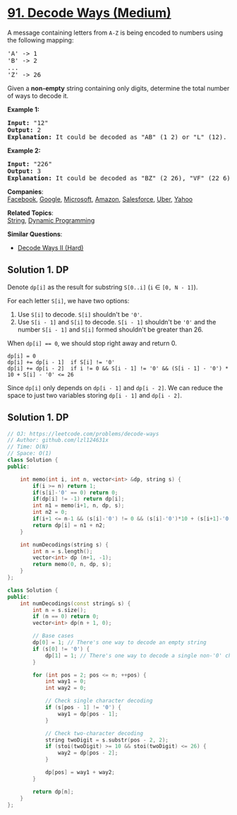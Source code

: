 # [91. Decode Ways (Medium)](https://leetcode.com/problems/decode-ways/)

<p>A message containing letters from <code>A-Z</code> is being encoded to numbers using the following mapping:</p>

<pre>'A' -&gt; 1
'B' -&gt; 2
...
'Z' -&gt; 26
</pre>

<p>Given a <strong>non-empty</strong> string containing only digits, determine the total number of ways to decode it.</p>

<p><strong>Example 1:</strong></p>

<pre><strong>Input:</strong> "12"
<strong>Output:</strong> 2
<strong>Explanation:</strong>&nbsp;It could be decoded as "AB" (1 2) or "L" (12).
</pre>

<p><strong>Example 2:</strong></p>

<pre><strong>Input:</strong> "226"
<strong>Output:</strong> 3
<strong>Explanation:</strong>&nbsp;It could be decoded as "BZ" (2 26), "VF" (22 6), or "BBF" (2 2 6).</pre>


**Companies**:  
[Facebook](https://leetcode.com/company/facebook), [Google](https://leetcode.com/company/google), [Microsoft](https://leetcode.com/company/microsoft), [Amazon](https://leetcode.com/company/amazon), [Salesforce](https://leetcode.com/company/salesforce), [Uber](https://leetcode.com/company/uber), [Yahoo](https://leetcode.com/company/yahoo)

**Related Topics**:  
[String](https://leetcode.com/tag/string/), [Dynamic Programming](https://leetcode.com/tag/dynamic-programming/)

**Similar Questions**:
* [Decode Ways II (Hard)](https://leetcode.com/problems/decode-ways-ii/)

## Solution 1. DP

Denote `dp[i]` as the result for substring `S[0..i]` (`i` &isin; `[0, N - 1]`).

For each letter `S[i]`, we have two options:
1. Use `S[i]` to decode. `S[i]` shouldn't be `'0'`.
2. Use `S[i - 1]` and `S[i]` to decode. `S[i - 1]` shouldn't be `'0'` and the number `S[i - 1]` and `S[i]` formed shouldn't be greater than 26.

When `dp[i] == 0`, we should stop right away and return 0.

```
dp[i] = 0
dp[i] += dp[i - 1]  if S[i] != '0'
dp[i] += dp[i - 2]  if i != 0 && S[i - 1] != '0' && (S[i - 1] - '0') * 10 + S[i] - '0' <= 26
```

Since `dp[i]` only depends on `dp[i - 1]` and `dp[i - 2]`. We can reduce the space to just two variables storing `dp[i - 1]` and `dp[i - 2]`.


## Solution 1. DP
```cpp
// OJ: https://leetcode.com/problems/decode-ways
// Author: github.com/lzl124631x
// Time: O(N)
// Space: O(1)
class Solution {
public:

    int memo(int i, int n, vector<int> &dp, string s) {
        if(i >= n) return 1;
        if(s[i]-'0' == 0) return 0;
        if(dp[i] != -1) return dp[i];
        int n1 = memo(i+1, n, dp, s);
        int n2 = 0;
        if(i+1 <= n-1 && (s[i]-'0') != 0 && (s[i]-'0')*10 + (s[i+1]-'0') <= 26) n2 = memo(i+2, n, dp, s);
        return dp[i] = n1 + n2; 
    }

    int numDecodings(string s) {
        int n = s.length();
        vector<int> dp (n+1, -1);
        return memo(0, n, dp, s);
    }
};
```

```cpp
class Solution {
public:
    int numDecodings(const string& s) {
        int n = s.size();
        if (n == 0) return 0;
        vector<int> dp(n + 1, 0);

        // Base cases
        dp[0] = 1; // There's one way to decode an empty string
        if (s[0] != '0') {
            dp[1] = 1; // There's one way to decode a single non-'0' character
        }

        for (int pos = 2; pos <= n; ++pos) {
            int way1 = 0;
            int way2 = 0;

            // Check single character decoding
            if (s[pos - 1] != '0') {
                way1 = dp[pos - 1];
            }

            // Check two-character decoding
            string twoDigit = s.substr(pos - 2, 2);
            if (stoi(twoDigit) >= 10 && stoi(twoDigit) <= 26) {
                way2 = dp[pos - 2];
            }

            dp[pos] = way1 + way2;
        }

        return dp[n];
    }
};

```
